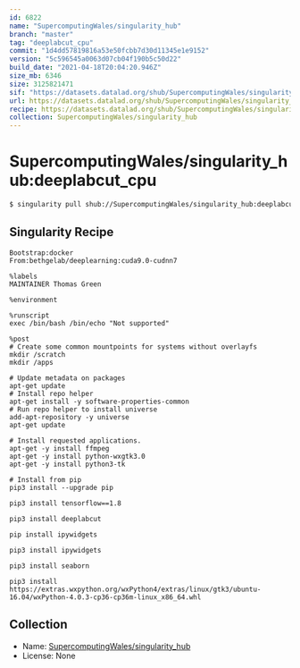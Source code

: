 ```yaml
---
id: 6822
name: "SupercomputingWales/singularity_hub"
branch: "master"
tag: "deeplabcut_cpu"
commit: "1d4dd57819816a53e50fcbb7d30d11345e1e9152"
version: "5c596545a0063d07cb04f190b5c50d22"
build_date: "2021-04-18T20:04:20.946Z"
size_mb: 6346
size: 3125821471
sif: "https://datasets.datalad.org/shub/SupercomputingWales/singularity_hub/deeplabcut_cpu/2021-04-18-1d4dd578-5c596545/5c596545a0063d07cb04f190b5c50d22.simg"
url: https://datasets.datalad.org/shub/SupercomputingWales/singularity_hub/deeplabcut_cpu/2021-04-18-1d4dd578-5c596545/
recipe: https://datasets.datalad.org/shub/SupercomputingWales/singularity_hub/deeplabcut_cpu/2021-04-18-1d4dd578-5c596545/Singularity
collection: SupercomputingWales/singularity_hub
---
```


# SupercomputingWales/singularity_hub:deeplabcut_cpu

```bash
$ singularity pull shub://SupercomputingWales/singularity_hub:deeplabcut_cpu
```

## Singularity Recipe

```singularity
Bootstrap:docker  
From:bethgelab/deeplearning:cuda9.0-cudnn7

%labels
MAINTAINER Thomas Green

%environment

%runscript
exec /bin/bash /bin/echo "Not supported"

%post
# Create some common mountpoints for systems without overlayfs
mkdir /scratch
mkdir /apps

# Update metadata on packages
apt-get update
# Install repo helper
apt-get install -y software-properties-common
# Run repo helper to install universe
add-apt-repository -y universe
apt-get update

# Install requested applications.
apt-get -y install ffmpeg
apt-get -y install python-wxgtk3.0
apt-get -y install python3-tk

# Install from pip
pip3 install --upgrade pip

pip3 install tensorflow==1.8

pip3 install deeplabcut

pip install ipywidgets

pip3 install ipywidgets

pip3 install seaborn

pip3 install https://extras.wxpython.org/wxPython4/extras/linux/gtk3/ubuntu-16.04/wxPython-4.0.3-cp36-cp36m-linux_x86_64.whl
```

## Collection

 - Name: [SupercomputingWales/singularity_hub](https://github.com/SupercomputingWales/singularity_hub)
 - License: None

